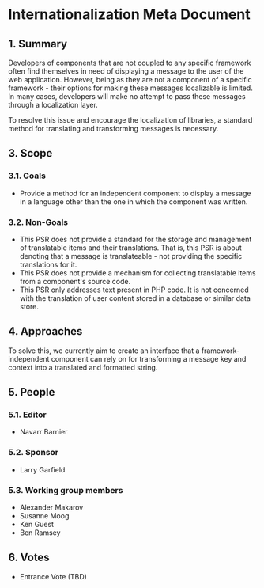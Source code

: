 # Internationalization Meta Document

## 1. Summary

Developers of components that are not coupled to any specific framework often find themselves in need of displaying a message to the user of the web application. However, being as they are not a component of a specific framework - their options for making these messages localizable is limited. In many cases, developers will make no attempt to pass these messages through a localization layer.

To resolve this issue and encourage the localization of libraries, a standard method for translating and transforming messages is necessary.

## 3. Scope

### 3.1. Goals

* Provide a method for an independent component to display a message in a language other than the one in which the component was written.

### 3.2. Non-Goals

* This PSR does not provide a standard for the storage and management of translatable items and their translations. That is, this PSR is about denoting that a message is translateable - not providing the specific translations for it.
* This PSR does not provide a mechanism for collecting translatable items from a component's source code.
* This PSR only addresses text present in PHP code.  It is not concerned with the translation of user content stored in a database or similar data store.

## 4. Approaches

To solve this, we currently aim to create an interface that a framework-independent component can rely on for transforming a message key and context into a translated and formatted string.

## 5. People

### 5.1. Editor
* Navarr Barnier

### 5.2. Sponsor
* Larry Garfield

### 5.3. Working group members
* Alexander Makarov
* Susanne Moog
* Ken Guest
* Ben Ramsey

## 6. Votes

* Entrance Vote (TBD)
